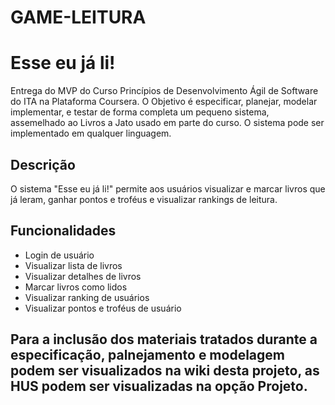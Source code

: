 # GAME-LEITURA
# Esse eu já li!
Entrega do MVP do Curso Princípios de Desenvolvimento Ágil de Software do ITA na Plataforma Coursera.
O Objetivo é especificar, planejar, modelar implementar, e testar de forma completa um pequeno sistema, assemelhado ao Livros a Jato usado em parte do curso. O sistema pode ser implementado em qualquer linguagem.

## Descrição
O sistema "Esse eu já li!" permite aos usuários visualizar e marcar livros que já leram, ganhar pontos e troféus e visualizar rankings de leitura.

## Funcionalidades
- Login de usuário
- Visualizar lista de livros
- Visualizar detalhes de livros
- Marcar livros como lidos
- Visualizar ranking de usuários
- Visualizar pontos e troféus de usuário

## Para a inclusão dos materiais tratados durante a especificação, palnejamento e modelagem podem ser visualizados na wiki desta projeto, as HUS podem ser visualizadas na opção Projeto.
